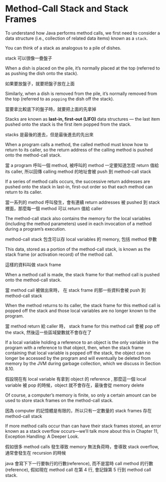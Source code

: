# Method-Call Stack and Stack Frames

To understand how Java performs method calls, we first need to consider a data structure
(i.e., collection of related data items) known as a ```stack```. 

You can think of a stack as analogous to a pile of dishes. 

stack 可以很像一疊盤子

When a dish is placed on the pile, it’s normally placed at the top
(referred to as pushing the dish onto the stack). 

如果要放盤子，就要把盤子放在上面


Similarly, when a dish is removed from the pile, it’s normally removed from the top (referred to as ```popping``` the dish off the stack).

當要拿比較底下的盤子時，就要把上面的先拿掉

Stacks are known as **last-in, first-out (LIFO)** data structures — the last item pushed onto
the stack is the first item popped from the stack.

stacks 是最後的進去，但是最後進去的先出來


When a program calls a method, the called method must know how to return to its
caller, so the return address of the calling method is pushed onto the method-call stack. 

當 a program 呼叫一個 method, 被呼叫的 method 一定要知道怎麼 return 值給 its caller, 所以回傳 calling method 的地址會被 push 到 method-call stack

If a series of method calls occurs, the successive return addresses are pushed onto the stack in
last-in, first-out order so that each method can return to its caller.

當一系列的 method 呼叫發生，會有連續 return addresses 被 pushed 到 stack 裡面，那麼每一個 method 可以 return 值給 caller

The method-call stack also contains the memory for the local variables (including the
method parameters) used in each invocation of a method during a program’s execution.

method-call stack 包含可以存 local variables 的 memory, 包括 method 參數


This data, stored as a portion of the method-call stack, is known as the stack frame (or
activation record) of the method call. 

這樣的資料叫做 stack frame


When a method call is made, the stack frame for that method call is pushed onto the method-call stack. 

當 method call 被做出來時， 在 stack frame 的那一些資料會被 push 到 method-call stack

When the method returns to its caller, the stack frame for this method call is popped off the stack and those local variables are no longer known to the program. 

當 method return 給 caller 時， stack frame for this method call 會被 pop off the stack, 然後這一些區域變數就不會存在了

If a local variable holding a reference to an object is
the only variable in the program with a reference to that object, then, when the stack frame
containing that local variable is popped off the stack, the object can no longer be accessed
by the program and will eventually be deleted from memory by the JVM during garbage
collection, which we discuss in Section 8.10.

假設現在有 local variable 有拿到 object 的 reference , 那麼這一個 local variable 被 pop 的時候，object 就不會存在，最後會從 memory delete 


Of course, a computer’s memory is finite, so only a certain amount can be used to
store stack frames on the method-call stack. 

因為 computer 的記憶體是有限的，所以只有一定數量的 stack frames 存在 method-call stack


If more method calls occur than can have their stack frames stored, an error known as a stack overflow occurs—we’ll talk more about this in Chapter 11, Exception Handling: A Deeper Look.

假如很多 method calls 發生導致 memory 無法負荷時，會導致 stack overflow, 通常會發生在 recursion 的時候


java 會寫下下一行要執行的行數(reference), 而不是當時 call method 的行數(reference), 假如現在 method call 在第 4 行, 會記錄第 5 行到 method call stack.
